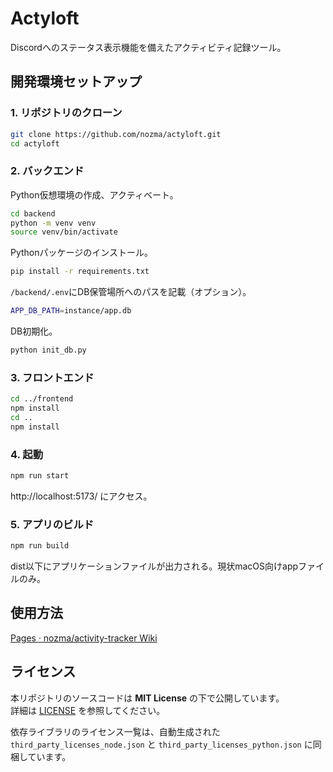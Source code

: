 # Actyloft

Discordへのステータス表示機能を備えたアクティビティ記録ツール。

## 開発環境セットアップ

### 1. リポジトリのクローン

```bash
git clone https://github.com/nozma/actyloft.git
cd actyloft
```
### 2. バックエンド

Python仮想環境の作成、アクティベート。

```bash
cd backend
python -m venv venv
source venv/bin/activate
```

Pythonパッケージのインストール。

```bash
pip install -r requirements.txt
```

`/backend/.env`にDB保管場所へのパスを記載（オプション）。

```bash
APP_DB_PATH=instance/app.db
```

DB初期化。

```bash
python init_db.py
```

### 3. フロントエンド

```bash
cd ../frontend
npm install
cd ..
npm install
```

### 4. 起動

```bash
npm run start
```

http://localhost:5173/ にアクセス。

### 5. アプリのビルド

```bash
npm run build
```

dist以下にアプリケーションファイルが出力される。現状macOS向けappファイルのみ。

## 使用方法

[Pages · nozma/activity-tracker Wiki](https://github.com/nozma/activity-tracker/wiki)

## ライセンス

本リポジトリのソースコードは **MIT License** の下で公開しています。  
詳細は [LICENSE](./LICENSE) を参照してください。

依存ライブラリのライセンス一覧は、自動生成された  
`third_party_licenses_node.json` と `third_party_licenses_python.json` に同梱しています。
